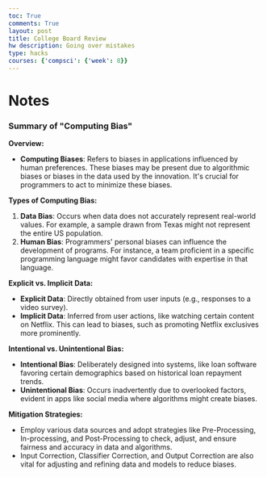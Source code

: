 ```yaml
---
toc: True
comments: True
layout: post
title: College Board Review
hw description: Going over mistakes
type: hacks
courses: {'compsci': {'week': 8}}
---
```


# Notes

### Summary of "Computing Bias"

**Overview:**
- **Computing Biases**: Refers to biases in applications influenced by human preferences. These biases may be present due to algorithmic biases or biases in the data used by the innovation. It's crucial for programmers to act to minimize these biases.

**Types of Computing Bias:**
1. **Data Bias**: Occurs when data does not accurately represent real-world values. For example, a sample drawn from Texas might not represent the entire US population.
2. **Human Bias**: Programmers' personal biases can influence the development of programs. For instance, a team proficient in a specific programming language might favor candidates with expertise in that language.

**Explicit vs. Implicit Data:**
- **Explicit Data**: Directly obtained from user inputs (e.g., responses to a video survey).
- **Implicit Data**: Inferred from user actions, like watching certain content on Netflix. This can lead to biases, such as promoting Netflix exclusives more prominently.

**Intentional vs. Unintentional Bias:**
- **Intentional Bias**: Deliberately designed into systems, like loan software favoring certain demographics based on historical loan repayment trends.
- **Unintentional Bias**: Occurs inadvertently due to overlooked factors, evident in apps like social media where algorithms might create biases.

**Mitigation Strategies:**
- Employ various data sources and adopt strategies like Pre-Processing, In-processing, and Post-Processing to check, adjust, and ensure fairness and accuracy in data and algorithms.
- Input Correction, Classifier Correction, and Output Correction are also vital for adjusting and refining data and models to reduce biases.



```python

```
